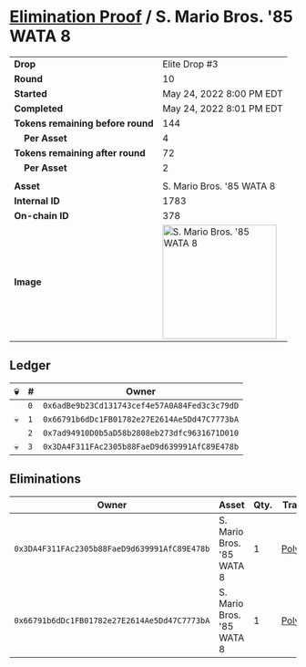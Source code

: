 # [Elimination Proof](./readme.md) / S. Mario Bros. &#039;85 WATA 8

|||
|---|---|
| **Drop** | Elite Drop #3 |
| **Round** | 10 |
| **Started** | May 24, 2022 8:00 PM EDT |
| **Completed** | May 24, 2022 8:01 PM EDT |
| **Tokens remaining before round** | 144 |
| **&nbsp;&nbsp;&nbsp;&nbsp;Per Asset** | 4 |
| **Tokens remaining after round** | 72 |
| **&nbsp;&nbsp;&nbsp;&nbsp;Per Asset** | 2 |
| | |
| **Asset** | S. Mario Bros. &#039;85 WATA 8 |
| **Internal ID** | 1783 |
| **On-chain ID** | 378 |
| **Image** | <img src="https://tcdn.blokpax.com/9648a5d9-189a-4d7a-81a6-fd4b31f78233/276565c95656c4433f1a0d850bc4f37dfd8743dd7ba890c3cd8c1160421f2c19.png" height="200" alt="S. Mario Bros. &#039;85 WATA 8" /> |

## Ledger

| 💀 | # | Owner |
| --- | --- | --- |
|  | `0` | `0x6adBe9b23Cd131743cef4e57A0A84Fed3c3c79dD` |
| 💀 | `1` | `0x66791b6dDc1FB01782e27E2614Ae5Dd47C7773bA` |
|  | `2` | `0x7ad94910D0b5aD58b2808eb273dfc9631671D010` |
| 💀 | `3` | `0x3DA4F311FAc2305b88FaeD9d639991AfC89E478b` |


## Eliminations

| Owner | Asset | Qty. | Transaction |
| --- | --- | --- | --- |
| `0x3DA4F311FAc2305b88FaeD9d639991AfC89E478b` | S. Mario Bros. '85 WATA 8 | 1 | [Polygonscan](https://polygonscan.com/tx/0xa0203e652831c5b8e01f4692846c13123323ec3cd19410b0e6887715bba67363) |
| `0x66791b6dDc1FB01782e27E2614Ae5Dd47C7773bA` | S. Mario Bros. '85 WATA 8 | 1 | [Polygonscan](https://polygonscan.com/tx/0x4ada7b102dfe2ef72f0d9562ba6de3aa3b48f07fbf4f52cb241cd74596fce7e4) |
